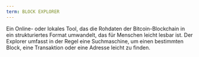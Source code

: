 ```yaml
---
term: BLOCK EXPLORER
---
```


Ein Online- oder lokales Tool, das die Rohdaten der Bitcoin-Blockchain in ein strukturiertes Format umwandelt, das für Menschen leicht lesbar ist. Der Explorer umfasst in der Regel eine Suchmaschine, um einen bestimmten Block, eine Transaktion oder eine Adresse leicht zu finden.